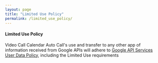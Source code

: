 ```yaml
---
layout: page
title: "Limited Use Policy"
permalink: /limited_use_policy/
---
```


#### Limited Use Policy

Video Call Calendar Auto Call's use and transfer to any other app of information received from Google APIs will adhere to [Google API Services User Data Policy](https://developers.google.com/terms/api-services-user-data-policy), including the Limited Use requirements